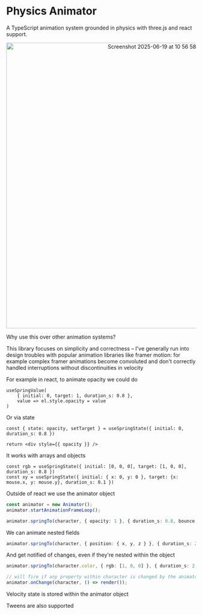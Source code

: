 # Physics Animator

A TypeScript animation system grounded in physics with three.js and react support.

<div align="center">
  <a href="https://haxiomic.github.io/physics-animator/">
    <img width="759" alt="Screenshot 2025-06-19 at 10 56 58" src="https://github.com/user-attachments/assets/3c8c4684-75fd-491f-a4ab-ece9aca4c327" />
  </a>
</div>

Why use this over other animation systems?

This library focuses on simplicity and correctness – I've generally run into design troubles with popular animation libraries like framer motion: for example complex framer animations become convoluted and don't correctly handled interruptions without discontinuities in velocity

For example in react, to animate opacity we could do

```tsx
useSpringValue(
    { initial: 0, target: 1, duration_s: 0.8 },
    value => el.style.opacity = value
)
```

Or via state

```tsx
const { state: opacity, setTarget } = useSpringState({ initial: 0, duration_s: 0.8 })

return <div style={{ opacity }} />
```

It works with arrays and objects

```tsx
const rgb = useSpringState({ initial: [0, 0, 0], target: [1, 0, 0], duration_s: 0.8 })
const xy = useSpringState({ initial: { x: 0, y: 0 }, target: {x: mouse.x, y: mouse.y}, duration_s: 0.1 })
```

Outside of react we use the animator object

```ts
const animator = new Animator();
animator.startAnimationFrameLoop();

animator.springTo(character, { opacity: 1 }, { duration_s: 0.8, bounce: 1 })
```

We can animate nested fields

```ts
animator.springTo(character, { position: { x, y, z } }, { duration_s: 2 })
```

And get notified of changes, even if they're nested within the object

```ts
animator.springTo(character.color, { rgb: [1, 0, 0] }, { duration_s: 2 })

// will fire if any property within character is changed by the animator
animator.onChange(character, () => render());
```

Velocity state is stored within the animator object

Tweens are also supported
